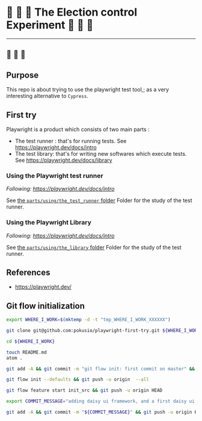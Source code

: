 # 🌼 🌼 🌼 The Election control Experiment 🌼 🌼 🌼

---
🌼 🌼 🌼
---

## Purpose

This repo is about trying to use the playwright test tool,; as a very interesting alternative to `Cypress`.


## First try


Playwright is a product which consists of two main parts :
* The test runner : that's for running tests. See https://playwright.dev/docs/intro
* The test library: that's for writing new softwares which execute tests. See https://playwright.dev/docs/library

### Using the Playwright test runner

_Following: https://playwright.dev/docs/intro_

See [the `parts/using/the_test_runner` folder](./parts/using/the_test_runner) Folder for the study of the test runner.

### Using the Playwright Library

_Following: https://playwright.dev/docs/intro_

See [the `parts/using/the_library` folder](./parts/using/the_library) Folder for the study of the test runner.

## References

* https://playwright.dev/


## Git flow initialization

```bash
export WHERE_I_WORK=$(mktemp -d -t "tmp_WHERE_I_WORK_XXXXXX")

git clone git@github.com:pokusio/playwright-first-try.git ${WHERE_I_WORK}

cd ${WHERE_I_WORK}

touch README.md
atom .

git add -A && git commit -m "git flow init: first commit on master" && git push -u origin master

git flow init --defaults && git push -u origin  --all

git flow feature start init_src && git push -u origin HEAD

export COMMIT_MESSAGE="adding daisy ui framework, and a first daisy ui component"

git add -A && git commit -m "${COMMIT_MESSAGE}" && git push -u origin HEAD

```

